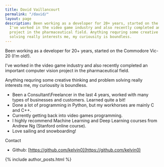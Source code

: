 ```yaml
---
title: David Vaillancourt
permalink: "/david/"
layout: page
description: Been working as a developer for 20+ years, started on the Commodore Vic-20 (I'm old!).
  I've worked in the video game industry and also recently completed an important computer vision
  project in the pharmaceutical field. Anything requring some creative thinking and problem
  solving really interests me, my curiousity is boundless.
---
```


Been working as a developer for 20+ years, started on the Commodore Vic-20 (I'm old!).

I've worked in the video game industry and also recently completed an important computer vision project in the pharmaceutical field.

Anything requring some creative thinking and problem solving really interests me, my curiousity is boundless.

* Been a Consultant\Freelancer in the last 4 years, worked with many types of businesses and customers. Learned quite a bit!
* Done a lot of programming in Python, but my workhorses are mainly C and C++.
* Currently getting back into video games programming.
* I highly recommend Machine Learning and Deep Learning courses from Andrew Ng (Stanford online course).
* Love sailing and snowboarding!

Contact

* Github: [https://github.com/kelvin0](https://github.com/kelvin0)

{% include author_posts.html %}
